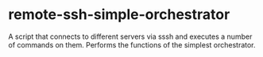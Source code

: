 # remote-ssh-simple-orchestrator
A script that connects to different servers via sssh and executes a number of commands on them.
Performs the functions of the simplest orchestrator.
